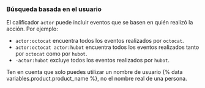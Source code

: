 ### Búsqueda basada en el usuario

El calificador `actor` puede incluir eventos que se basen en quién realizó la acción. Por ejemplo:

  * `actor:octocat` encuentra todos los eventos realizados por `octocat`.
  * `actor:octocat actor:hubot` encuentra todos los eventos realizados tanto por `octocat` como por `hubot`.
  * `-actor:hubot` excluye todos los eventos realizados por `hubot`.

Ten en cuenta que solo puedes utilizar un nombre de usuario {% data variables.product.product_name %}, no el nombre real de una persona.
